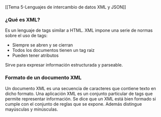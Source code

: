 [[Tema 5-Lenguajes de intercambio de datos XML y JSON]]

### ¿Qué es XML?
Es un lenguaje de tags similar a HTML. XML impone una serie de normas sobre el uso de tags:
+ Siempre se abren y se cierran
+ Todos los documentos tienen un tag raíz
+ Pueden tener atributos

Sirve para expresar información estructurada y parseable.

### Formato de un documento XML
Un documento XML es una secuencia de caracteres que contiene texto en dicho formato. Una aplicación XML es un conjunto particular de tags que permite representar información. Se dice que un XML está bien formado si cumple con el conjunto de reglas que se expone. Además distingue mayúsculas y minúsculas. 